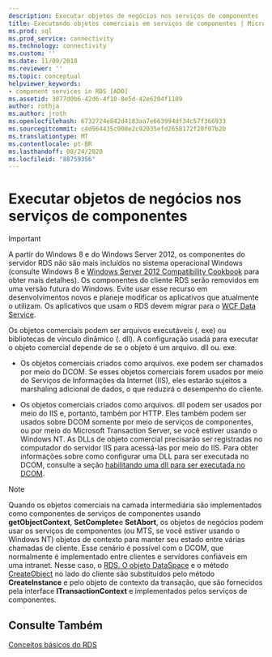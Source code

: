 ```yaml
---
description: Executar objetos de negócios nos serviços de componentes
title: Executando objetos comerciais em serviços de componentes | Microsoft Docs
ms.prod: sql
ms.prod_service: connectivity
ms.technology: connectivity
ms.custom: ''
ms.date: 11/09/2018
ms.reviewer: ''
ms.topic: conceptual
helpviewer_keywords:
- component services in RDS [ADO]
ms.assetid: 3077d0b6-42d6-4f10-8e5d-42e6204f1109
author: rothja
ms.author: jroth
ms.openlocfilehash: 6732724e842d4183aa7e663994df34c57f366933
ms.sourcegitcommit: c4d564435c008e2c92035efd2658172f20f07b2b
ms.translationtype: MT
ms.contentlocale: pt-BR
ms.lasthandoff: 08/24/2020
ms.locfileid: "88759356"
---
```

# <a name="running-business-objects-in-component-services"></a>Executar objetos de negócios nos serviços de componentes
> [!IMPORTANT]
>  A partir do Windows 8 e do Windows Server 2012, os componentes do servidor RDS não são mais incluídos no sistema operacional Windows (consulte Windows 8 e [Windows Server 2012 Compatibility Cookbook](https://www.microsoft.com/download/details.aspx?id=27416) para obter mais detalhes). Os componentes do cliente RDS serão removidos em uma versão futura do Windows. Evite usar esse recurso em desenvolvimentos novos e planeje modificar os aplicativos que atualmente o utilizam. Os aplicativos que usam o RDS devem migrar para o [WCF Data Service](https://go.microsoft.com/fwlink/?LinkId=199565).  
  
 Os objetos comerciais podem ser arquivos executáveis (. exe) ou bibliotecas de vínculo dinâmico (. dll). A configuração usada para executar o objeto comercial depende de se o objeto é um arquivo. dll ou. exe:  
  
-   Os objetos comerciais criados como arquivos. exe podem ser chamados por meio do DCOM. Se esses objetos comerciais forem usados por meio do Serviços de Informações da Internet (IIS), eles estarão sujeitos a marshaling adicional de dados, o que reduzirá o desempenho do cliente.  
  
-   Os objetos comerciais criados como arquivos. dll podem ser usados por meio do IIS e, portanto, também por HTTP. Eles também podem ser usados sobre DCOM somente por meio de serviços de componentes, ou por meio do Microsoft Transaction Server, se você estiver usando o Windows NT. As DLLs de objeto comercial precisarão ser registradas no computador do servidor IIS para acessá-las por meio do IIS. Para obter informações sobre como configurar uma DLL para ser executada no DCOM, consulte a seção [habilitando uma dll para ser executada no DCOM](./enabling-a-dll-to-run-on-dcom.md).  
  
> [!NOTE]
>  Quando os objetos comerciais na camada intermediária são implementados como componentes de serviços de componentes usando **getObjectContext**, **SetComplete**e **SetAbort**, os objetos de negócios podem usar os serviços de componentes (ou MTS, se você estiver usando o Windows NT) objetos de contexto para manter seu estado entre várias chamadas de cliente. Esse cenário é possível com o DCOM, que normalmente é implementado entre clientes e servidores confiáveis em uma intranet. Nesse caso, o [RDS. O objeto DataSpace](../../reference/rds-api/dataspace-object-rds.md) e o método [CreateObject](../../reference/rds-api/createobject-method-rds.md) no lado do cliente são substituídos pelo método **CreateInstance** e pelo objeto de contexto da transação, que são fornecidos pela interface **ITransactionContext** e implementados pelos serviços de componentes.  
  
## <a name="see-also"></a>Consulte Também  
 [Conceitos básicos do RDS](./rds-fundamentals.md)